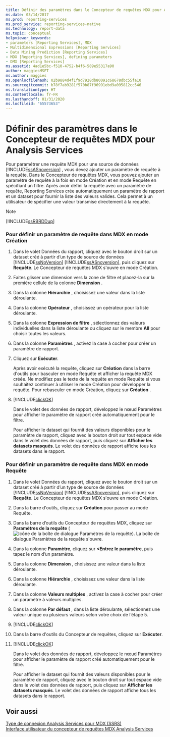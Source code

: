 ```yaml
---
title: Définir des paramètres dans le Concepteur de requêtes MDX pour Analysis Services | Microsoft Docs
ms.date: 03/14/2017
ms.prod: reporting-services
ms.prod_service: reporting-services-native
ms.technology: report-data
ms.topic: conceptual
helpviewer_keywords:
- parameters [Reporting Services], MDX
- Multidimensional Expressions [Reporting Services]
- Data Mining Prediction [Reporting Services]
- MDX [Reporting Services], defining parameters
- DMX [Reporting Services]
ms.assetid: 4ad1e5bc-f510-4752-b4f6-589e55317a90
author: maggiesMSFT
ms.author: maggies
ms.openlocfilehash: 02b9884d4f1f9d7928db80091c68678dbc55fa10
ms.sourcegitcommit: b78f7ab9281f570b87f96991ebd9a095812cc546
ms.translationtype: HT
ms.contentlocale: fr-FR
ms.lasthandoff: 01/31/2020
ms.locfileid: "65573653"
---
```

# <a name="define-parameters-in-the-mdx-query-designer-for-analysis-services"></a>Définir des paramètres dans le Concepteur de requêtes MDX pour Analysis Services
  Pour paramétrer une requête MDX pour une source de données [!INCLUDE[ssASnoversion](../../includes/ssasnoversion-md.md)] , vous devez ajouter un paramètre de requête à la requête. Dans le Concepteur de requêtes MDX, vous pouvez ajouter un paramètre de requête à la fois en mode Création et en mode Requête en spécifiant un filtre. Après avoir défini la requête avec un paramètre de requête, Reporting Services crée automatiquement un paramètre de rapport et un dataset pour fournir la liste des valeurs valides. Cela permet à un utilisateur de spécifier une valeur transmise directement à la requête.  
  
> [!NOTE]  
>  [!INCLUDE[ssRBRDDup](../../includes/ssrbrddup-md.md)]  
  
### <a name="to-define-a-query-parameter-in-mdx-in-design-mode"></a>Pour définir un paramètre de requête dans MDX en mode Création  
  
1.  Dans le volet Données du rapport, cliquez avec le bouton droit sur un dataset créé à partir d’un type de source de données [!INCLUDE[ssNoVersion](../../includes/ssnoversion-md.md)] [!INCLUDE[ssASnoversion](../../includes/ssasnoversion-md.md)], puis cliquez sur **Requête**. Le Concepteur de requêtes MDX s'ouvre en mode Création.  
  
2.  Faites glisser une dimension vers la zone de filtre et placez-la sur la première cellule de la colonne **Dimension** .  
  
3.  Dans la colonne **Hiérarchie** , choisissez une valeur dans la liste déroulante.  
  
4.  Dans la colonne **Opérateur** , choisissez un opérateur pour la liste déroulante.  
  
5.  Dans la colonne **Expression de filtre** , sélectionnez des valeurs individuelles dans la liste déroulante ou cliquez sur le membre **All** pour choisir toutes les valeurs.  
  
6.  Dans la colonne **Paramètres** , activez la case à cocher pour créer un paramètre de rapport.  
  
7.  Cliquez sur **Exécuter**.  
  
     Après avoir exécuté la requête, cliquez sur **Création** dans la barre d'outils pour basculer en mode Requête et afficher la requête MDX créée. Ne modifiez pas le texte de la requête en mode Requête si vous souhaitez continuer à utiliser le mode Création pour développer la requête. Pour rebasculer en mode Création, cliquez sur **Création** .  
  
8.  [!INCLUDE[clickOK](../../includes/clickok-md.md)]  
  
     Dans le volet des données de rapport, développez le nœud Paramètres pour afficher le paramètre de rapport créé automatiquement pour le filtre.  
  
     Pour afficher le dataset qui fournit des valeurs disponibles pour le paramètre de rapport, cliquez avec le bouton droit sur tout espace vide dans le volet des données de rapport, puis cliquez sur **Afficher les datasets masqués**. Le volet des données de rapport affiche tous les datasets dans le rapport.  
  
### <a name="to-define-a-query-parameter-in-mdx-in-query-mode"></a>Pour définir un paramètre de requête dans MDX en mode Requête  
  
1.  Dans le volet Données du rapport, cliquez avec le bouton droit sur un dataset créé à partir d’un type de source de données [!INCLUDE[ssNoVersion](../../includes/ssnoversion-md.md)] [!INCLUDE[ssASnoversion](../../includes/ssasnoversion-md.md)], puis cliquez sur **Requête**. Le Concepteur de requêtes MDX s'ouvre en mode Création.  
  
2.  Dans la barre d'outils, cliquez sur **Création** pour passer au mode Requête.  
  
3.  Dans la barre d’outils du Concepteur de requêtes MDX, cliquez sur **Paramètres de la requête** (![Icône de la boîte de dialogue Paramètres de la requête](../../reporting-services/report-data/media/iconqueryparameter.gif "Icône de la boîte de dialogue Paramètres de la requête")). La boîte de dialogue Paramètres de la requête s'ouvre.  
  
4.  Dans la colonne **Paramètre**, cliquez sur **\<Entrez le paramètre**, puis tapez le nom d’un paramètre.  
  
5.  Dans la colonne **Dimension** , choisissez une valeur dans la liste déroulante.  
  
6.  Dans la colonne **Hiérarchie** , choisissez une valeur dans la liste déroulante.  
  
7.  Dans la colonne **Valeurs multiples** , activez la case à cocher pour créer un paramètre à valeurs multiples.  
  
8.  Dans la colonne **Par défaut** , dans la liste déroulante, sélectionnez une valeur unique ou plusieurs valeurs selon votre choix de l’étape 5.  
  
9. [!INCLUDE[clickOK](../../includes/clickok-md.md)]  
  
10. Dans la barre d'outils du Concepteur de requêtes, cliquez sur **Exécuter**.  
  
11. [!INCLUDE[clickOK](../../includes/clickok-md.md)]  
  
     Dans le volet des données de rapport, développez le nœud Paramètres pour afficher le paramètre de rapport créé automatiquement pour le filtre.  
  
     Pour afficher le dataset qui fournit des valeurs disponibles pour le paramètre de rapport, cliquez avec le bouton droit sur tout espace vide dans le volet des données de rapport, puis cliquez sur **Afficher les datasets masqués**. Le volet des données de rapport affiche tous les datasets dans le rapport.  
  
## <a name="see-also"></a>Voir aussi  
 [Type de connexion Analysis Services pour MDX &#40;SSRS&#41;](../../reporting-services/report-data/analysis-services-connection-type-for-mdx-ssrs.md)   
 [Interface utilisateur du concepteur de requêtes MDX Analysis Services](../../reporting-services/report-data/analysis-services-mdx-query-designer-user-interface.md)  
  
  
